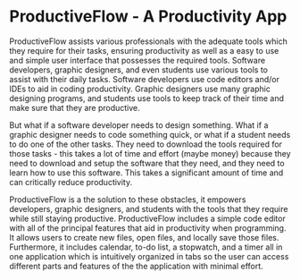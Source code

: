 # ProductiveFlow - A Productivity App
ProductiveFlow assists various professionals with the adequate tools which they require for their tasks, ensuring productivity as well as a easy to use and simple user interface that possesses the required tools. Software developers, graphic designers, and even students use various tools to assist with their daily tasks. Software developers use code editors and/or IDEs to aid in coding productivity. Graphic designers use many graphic designing programs, and students use tools to keep track of their time and make sure that they are productive. 

But what if a software developer needs to design something. What if a graphic designer needs to code something quick, or what if a student needs to do one of the other tasks. They need to download the tools required for those tasks - this takes a lot of time and effort (maybe money) because they need to download and setup the software that they need, and they need to learn how to use this software. This takes a significant amount of time and can critically reduce productivity. 

ProductiveFlow is a the solution to these obstacles, it empowers developers, graphic designers, and students with the tools that they require while still staying productive. ProductiveFlow includes a simple code editor with all of the principal features that aid in productivity when programming. It allows users to create new files, open files, and locally save those files. Furthermore, it includes calendar, to-do list, a stopwatch, and a timer all in one application which is intuitively organized in tabs so the user can access different parts and features of the the application with minimal effort. 
